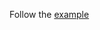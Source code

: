 Follow the [example](https://hackernoon.com/storing-local-state-in-react-with-apollo-link-state-738f6ca45569)
